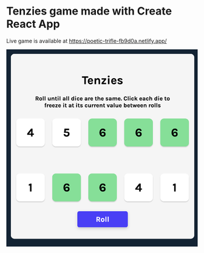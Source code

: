 # Tenzies game made with Create React App

Live game is available at https://poetic-trifle-fb9d0a.netlify.app/

![Image](https://github.com/mlgrn/tenzies/blob/main/tenzies%20game%20screenshot.png?raw=true)

